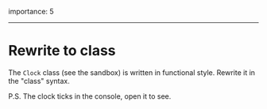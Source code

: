 importance: 5

---

# Rewrite to class

The `Clock` class (see the sandbox) is written in functional style. Rewrite it in the "class" syntax.

P.S. The clock ticks in the console, open it to see.
